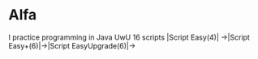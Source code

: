 # Alfa
I practice programming in Java UwU
16 scripts
|Script Easy(4)|
->|Script Easy+(6)|->|Script EasyUpgrade(6)|->
